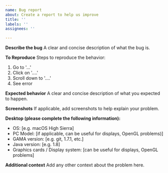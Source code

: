 ```yaml
---
name: Bug report
about: Create a report to help us improve
title: ''
labels: ''
assignees: ''

---
```


**Describe the bug**
A clear and concise description of what the bug is.

**To Reproduce**
Steps to reproduce the behavior:
1. Go to '...'
2. Click on '....'
3. Scroll down to '....'
4. See error

**Expected behavior**
A clear and concise description of what you expected to happen.

**Screenshots**
If applicable, add screenshots to help explain your problem.

**Desktop (please complete the following information):**
 - OS: [e.g. macOS High Sierra]
 - PC Model: [if applicable, can be useful for displays, OpenGL problems)]
 - GAMA version: [e.g. git, 1.7.1, etc.]
 - Java version: [e.g. 1.8]
 - Graphics cards / Display system: [can be useful for displays, OpenGL problems]

**Additional context**
Add any other context about the problem here.
